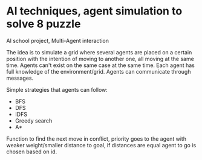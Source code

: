 # AI techniques, agent simulation to solve 8 puzzle
AI school project, Multi-Agent interaction

The idea is to simulate a grid where several agents are placed on a certain position with the intention of moving to another one, all moving at the same time.
Agents can't exist on the same case at the same time.
Each agent has full knowledge of the environment/grid.
Agents can communicate through messages.

Simple strategies that agents can follow:
- BFS
- DFS
- IDFS
- Greedy search
- A*

Function to find the next move
in conflict, priority goes to the agent with weaker weight/smaller distance to goal, if distances are equal agent to go is chosen based on id.
